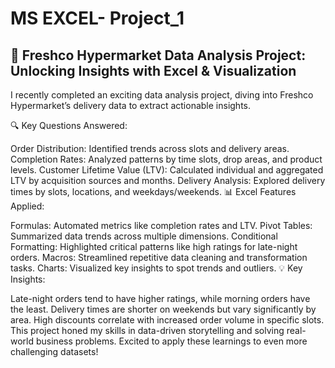 # MS EXCEL- Project_1

## 🚀 Freshco Hypermarket Data Analysis Project: Unlocking Insights with Excel & Visualization

I recently completed an exciting data analysis project, diving into Freshco Hypermarket’s delivery data to extract actionable insights.

🔍 Key Questions Answered:

Order Distribution: Identified trends across slots and delivery areas.
Completion Rates: Analyzed patterns by time slots, drop areas, and product levels.
Customer Lifetime Value (LTV): Calculated individual and aggregated LTV by acquisition sources and months.
Delivery Analysis: Explored delivery times by slots, locations, and weekdays/weekends.
📊 Excel Features Applied:

Formulas: Automated metrics like completion rates and LTV.
Pivot Tables: Summarized data trends across multiple dimensions.
Conditional Formatting: Highlighted critical patterns like high ratings for late-night orders.
Macros: Streamlined repetitive data cleaning and transformation tasks.
Charts: Visualized key insights to spot trends and outliers.
💡 Key Insights:

Late-night orders tend to have higher ratings, while morning orders have the least.
Delivery times are shorter on weekends but vary significantly by area.
High discounts correlate with increased order volume in specific slots.
This project honed my skills in data-driven storytelling and solving real-world business problems. Excited to apply these learnings to even more challenging datasets!
